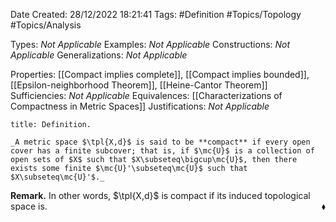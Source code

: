 <div class="topSpace"></div>

Date Created: 28/12/2022 18:21:41
Tags: #Definition #Topics/Topology #Topics/Analysis

Types: _Not Applicable_
Examples: _Not Applicable_
Constructions: _Not Applicable_
Generalizations: _Not Applicable_

Properties: [[Compact implies complete]], [[Compact implies bounded]], [[Epsilon-neighborhood Theorem]], [[Heine-Cantor Theorem]]
Sufficiencies: _Not Applicable_
Equivalences: [[Characterizations of Compactness in Metric Spaces]]
Justifications: _Not Applicable_

``` ad-Definition
title: Definition.

_A metric space $\tpl{X,d}$ is said to be **compact** if every open cover has a finite subcover; that is, if $\mc{U}$ is a collection of open sets of $X$ such that $X\subseteq\bigcup\mc{U}$, then there exists some finite $\mc{U}'\subseteq\mc{U}$ such that $X\subseteq\mc{U}'$._

```

**Remark.** In other words, $\tpl{X,d}$ is compact if its induced topological space is.<span style="float:right;">$\blacklozenge$</span>
